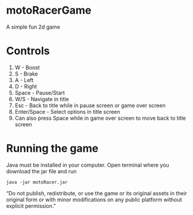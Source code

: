 # motoRacerGame

A simple fun 2d game 

# Controls
1. W - Boost
2. S - Brake
3. A - Left
4. D - Right
5. Space - Pause/Start
6. W/S - Navigate in title
7. Esc - Back to title while in pause screen or game over screen
8. Enter/Space - Select options in title screen
9. Can also press Space while in game over screen to move back to title screen

# Running the game 
Java must be installed in your computer.
Open terminal where you download the jar file and run
```
java -jar motoRacer.jar
```

“Do not publish, redistribute, or use the game or its original assets in their original form or with minor modifications on any public platform without explicit permission.”
